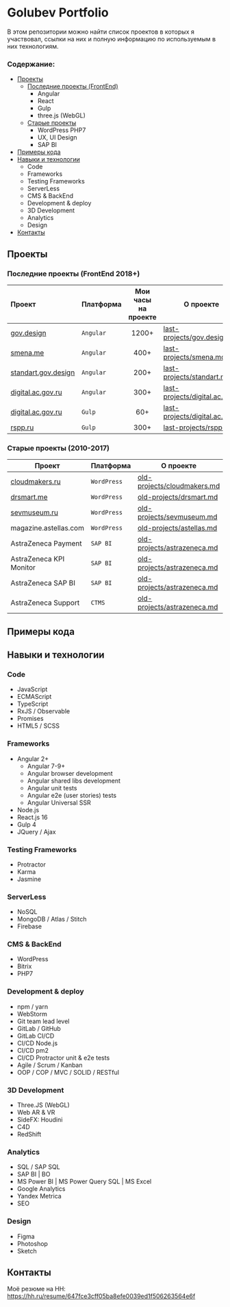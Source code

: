 # Golubev Portfolio
В этом репозитории можно найти список проектов в которых я участвовал,
ссылки на них и полную информацию по используемым в них технологиям. 

### Содержание:
+ [Проекты](#last)
    + [Последние проекты (FrontEnd)](#last)
        + Angular
        + React
        + Gulp   
        + three.js (WebGL)
    + [Старые проекты](#old)
        + WordPress PHP7
        + UX, UI Design
        + SAP BI
+ [Примеры кода](#code)
+ [Навыки и технологии](#skills)
    + Code
    + Frameworks
    + Testing Frameworks
    + ServerLess
    + CMS & BackEnd
    + Development & deploy
    + 3D Development
    + Analytics
    + Design
+ [Контакты](#contacts)

## <a name="last"></a> Проекты
### Последние проекты (FrontEnd 2018+)
Проект|Платформа|Мои часы <br>на проекте|О проекте
:-----|---------|:---------------------:|---------
[gov.design](http://gov.design/) |`Angular`|1200+| [last-projects/gov.design.md](./last-projects/gov.design.md)
[smena.me](http://smena.me/) |`Angular`| 400+ | [last-projects/smena.md](./last-projects/smena.md)
[standart.gov.design](http://standart.gov.design/) |`Angular`| 200+ | [last-projects/standart.md](./last-projects/standart.md)
[digital.ac.gov.ru](https://digital.ac.gov.ru/) |`Angular`| 300+ |[last-projects/digital.ac.md](./last-projects/digital.ac.md)
[digital.ac.gov.ru](https://digital.ac.gov.ru/) |`Gulp`| 60+ | [last-projects/digital.ac.md](./last-projects/digital.ac.md)
[rspp.ru](http://www.rspp.ru/) |`Gulp`| 300+ | [last-projects/rspp.md](./last-projects/rspp.md)|


### <a name="old"></a> Старые проекты (2010-2017)
Проект|Платформа|О проекте
------|---------|---------
[cloudmakers.ru](https://cloudmakers.ru/) | `WordPress` | [old-projects/cloudmakers.md](./old-projects/cloudmakers.md)
[drsmart.me](https://drsmart.me/) | `WordPress` | [old-projects/drsmart.md](./old-projects/drsmart.md)
[sevmuseum.ru](http://sevmuseum.ru/) | `WordPress` | [old-projects/sevmuseum.md](./old-projects/sevmuseum.md)
magazine.astellas.com | `WordPress` | [old-projects/astellas.md](./old-projects/astellas.md)
AstraZeneca Payment | `SAP BI` | [old-projects/astrazeneca.md](./old-projects/astrazeneca.md)
AstraZeneca KPI Monitor | `SAP BI` | [old-projects/astrazeneca.md](./old-projects/astrazeneca.md)
AstraZeneca SAP BI | `SAP BI` | [old-projects/astrazeneca.md](./old-projects/astrazeneca.md)
AstraZeneca Support | `CTMS` | [old-projects/astrazeneca.md](./old-projects/astrazeneca.md)

## <a name="code"></a> Примеры кода

## <a name="skills"></a> Навыки и технологии
### Code
+ JavaScript
+ ECMAScript 
+ TypeScript
+ RxJS / Observable 
+ Promises
+ HTML5 / SCSS

### Frameworks
+ Angular 2+
  + Angular 7-9+
  + Angular browser development
  + Angular shared libs development 
  + Angular unit tests 
  + Angular e2e (user stories) tests
  + Angular Universal SSR
+ Node.js
+ React.js 16
+ Gulp 4
+ JQuery / Ajax

### Testing Frameworks
+ Protractor
+ Karma
+ Jasmine

### ServerLess
+ NoSQL
+ MongoDB / Atlas / Stitch
+ Firebase

### CMS & BackEnd
+ WordPress
+ Bitrix
+ PHP7

### Development & deploy
+ npm / yarn
+ WebStorm
+ Git team lead level
+ GitLab / GitHub
+ GitLab CI/CD 
+ CI/CD Node.js 
+ CI/CD pm2
+ CI/CD Protractor unit & e2e tests
+ Agile / Scrum / Kanban
+ OOP / COP / MVC / SOLID / RESTful

### 3D Development
+ Three.JS (WebGL) 
+ Web AR & VR
+ SideFX: Houdini
+ C4D
+ RedShift

### Analytics
+ SQL / SAP SQL
+ SAP BI | BO
+ MS Power BI | MS Power Query SQL | MS Excel
+ Google Analytics
+ Yandex Metrica
+ SEO

### Design
+ Figma
+ Photoshop
+ Sketch

## <a name="contacts"></a> Контакты

Моё резюме на HH: https://hh.ru/resume/647fce3cff05ba8efe0039ed1f506263564e6f
